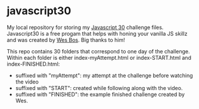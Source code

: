 # javascript30
My local repository for storing my [Javascript 30](https://javascript30.com/) challenge files. Javascript30 is a free progam that helps with honing your vanilla JS skillz and was created by [Wes Bos](https://wesbos.com/). Big thanks to him!

This repo contains 30 folders that correspond to one day of the challenge. Within each folder is either index-myAttempt.html or index-START.html and index-FINISHED.html:
- suffixed with "myAttempt": my attempt at the challenge before watching the video
- suffixed with "START": created while following along with the video.
- suffixed with "FINISHED": the example finished challenge created by Wes.
